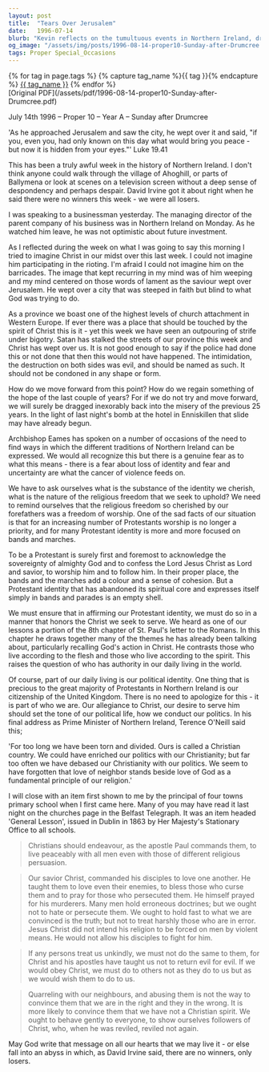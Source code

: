 ```yaml
---
layout: post
title:  "Tears Over Jerusalem"
date:   1996-07-14
blurb: "Kevin reflects on the tumultuous events in Northern Ireland, drawing parallels with Christ's lament over Jerusalem. He emphasizes the need for a Christian spirit in politics and daily life, advocating for peace and a return to spiritual core values. The sermon calls for love and peace, even towards those with differing views, as fundamental Christian principles."
og_image: "/assets/img/posts/1996-08-14-proper10-Sunday-after-Drumcree.png"
tags: Proper Special_Occasions
---    
```

<div class="tag-pills">
  {% for tag in page.tags %}
    {% capture tag_name %}{{ tag }}{% endcapture %}
    <a href="{{ site.baseurl }}/tag/{{ tag_name }}" class="tag-pill">{{ tag_name }}</a>
  {% endfor %}
</div>
[Original PDF](/assets/pdf/1996-08-14-proper10-Sunday-after-Drumcree.pdf)

July 14th 1996 – Proper 10 – Year A – Sunday after Drumcree

'As he approached Jerusalem and saw the city, he wept over it and said, "if you, even you, had only known on this day what would bring you peace - but now it is hidden from your eyes."' Luke 19.41

This has been a truly awful week in the history of Northern Ireland. I don't think anyone could walk through the village of Ahoghill, or parts of Ballymena or look at scenes on a television screen without a deep sense of despondency and perhaps despair. David Irvine got it about right when he said there were no winners this week - we were all losers.

I was speaking to a businessman yesterday. The managing director of the parent company of his business was in Northern Ireland on Monday. As he watched him leave, he was not optimistic about future investment.

As I reflected during the week on what I was going to say this morning I tried to imagine Christ in our midst over this last week. I could not imagine him participating in the rioting. I'm afraid I could not imagine him on the barricades. The image that kept recurring in my mind was of him weeping and my mind centered on those words of lament as the saviour wept over Jerusalem. He wept over a city that was steeped in faith but blind to what God was trying to do.

As a province we boast one of the highest levels of church attachment in Western Europe. If ever there was a place that should be touched by the spirit of Christ this is it - yet this week we have seen an outpouring of strife under bigotry. Satan has stalked the streets of our province this week and Christ has wept over us. It is not good enough to say if the police had done this or not done that then this would not have happened. The intimidation, the destruction on both sides was evil, and should be named as such. It should not be condoned in any shape or form.

How do we move forward from this point? How do we regain something of the hope of the last couple of years? For if we do not try and move forward, we will surely be dragged inexorably back into the misery of the previous 25 years. In the light of last night's bomb at the hotel in Enniskillen that slide may have already begun.

Archbishop Eames has spoken on a number of occasions of the need to find ways in which the different traditions of Northern Ireland can be expressed. We would all recognize this but there is a genuine fear as to what this means - there is a fear about loss of identity and fear and uncertainty are what the cancer of violence feeds on.

We have to ask ourselves what is the substance of the identity we cherish, what is the nature of the religious freedom that we seek to uphold? We need to remind ourselves that the religious freedom so cherished by our forefathers was a freedom of worship. One of the sad facts of our situation is that for an increasing number of Protestants worship is no longer a priority, and for many Protestant identity is more and more focused on bands and marches.

To be a Protestant is surely first and foremost to acknowledge the sovereignty of almighty God and to confess the Lord Jesus Christ as Lord and savior, to worship him and to follow him. In their proper place, the bands and the marches add a colour and a sense of cohesion. But a Protestant identity that has abandoned its spiritual core and expresses itself simply in bands and parades is an empty shell.

We must ensure that in affirming our Protestant identity, we must do so in a manner that honors the Christ we seek to serve. We heard as one of our lessons a portion of the 8th chapter of St. Paul's letter to the Romans. In this chapter he draws together many of the themes he has already been talking about, particularly recalling God's action in Christ. He contrasts those who live according to the flesh and those who live according to the spirit. This raises the question of who has authority in our daily living in the world.

Of course, part of our daily living is our political identity. One thing that is precious to the great majority of Protestants in Northern Ireland is our citizenship of the United Kingdom. There is no need to apologize for this - it is part of who we are. Our allegiance to Christ, our desire to serve him should set the tone of our political life, how we conduct our politics. In his final address as Prime Minister of Northern Ireland, Terence O'Neill said this;

'For too long we have been torn and divided. Ours is called a Christian country. We could have enriched our politics with our Christianity; but far too often we have debased our Christianity with our politics. We seem to have forgotten that love of neighbor stands beside love of God as a fundamental principle of our religion.'

I will close with an item first shown to me by the principal of four towns primary school when I first came here. Many of you may have read it last night on the churches page in the Belfast Telegraph. It was an item headed 'General Lesson', issued in Dublin in 1863 by Her Majesty's Stationary Office to all schools.

> Christians should endeavour, as the apostle Paul commands them, to live peaceably with all men even with those of different religious persuasion.

> Our savior Christ, commanded his disciples to love one another. He taught them to love even their enemies, to bless those who curse them and to pray for those who persecuted them. He himself prayed for his murderers. Many men hold erroneous doctrines; but we ought not to hate or persecute them. We ought to hold fast to what we are convinced is the truth; but not to treat harshly those who are in error. Jesus Christ did not intend his religion to be forced on men by violent means. He would not allow his disciples to fight for him.

> If any persons treat us unkindly, we must not do the same to them, for Christ and his apostles have taught us not to return evil for evil. If we would obey Christ, we must do to others not as they do to us but as we would wish them to do to us.

> Quarreling with our neighbours, and abusing them is not the way to convince them that we are in the right and they in the wrong. It is more likely to convince them that we have not a Christian spirit. We ought to behave gently to everyone, to show ourselves followers of Christ, who, when he was reviled, reviled not again.

May God write that message on all our hearts that we may live it - or else fall into an abyss in which, as David Irvine said, there are no winners, only losers.
